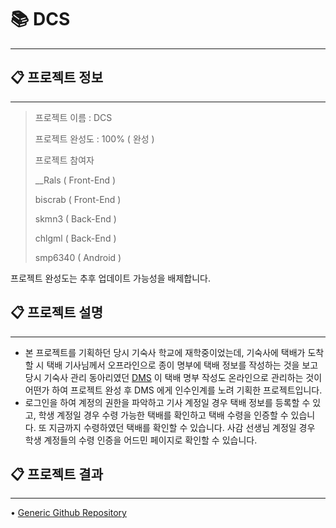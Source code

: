 # 📚 DCS

---

## 📋 프로젝트 정보

---

> 프로젝트 이름 : DCS
> 
> 
> 프로젝트 완성도 : 100% ( 완성 )
> 
> 프로젝트 참여자
> 
> __Rals ( Front-End )
> 
> biscrab ( Front-End )
> 
> skmn3 ( Back-End )
> 
> chlgml ( Back-End )
> 
> smp6340 ( Android )
> 

프로젝트 완성도는 추후 업데이트 가능성을 배제합니다.

## 📋 프로젝트 설명

---

- 본 프로젝트를 기획하던 당시 기숙사 학교에 재학중이었는데, 기숙사에 택배가 도착할 시 택배 기사님께서 오프라인으로 종이 명부에 택배 정보를 작성하는 것을 보고 당시 기숙사 관리 동아리였던 [DMS](https://www.dsm-dms.com/) 이 택배 명부 작성도 온라인으로 관리하는 것이 어떤가 하여 프로젝트 완성 후 DMS 에게 인수인계를 노려 기획한 프로젝트입니다.
- 로그인을 하여 계정의 권한을 파악하고 기사 계정일 경우 택배 정보를 등록할 수 있고, 학생 계정일 경우 수령 가능한 택배를 확인하고 택배 수령을 인증할 수 있습니다. 또 지금까지 수령하였던 택배를 확인할 수 있습니다. 사감 선생님 계정일 경우 학생 계정들의 수령 인증을 어드민 페이지로 확인할 수 있습니다.

## 📋 프로젝트 결과

---

• [Generic Github Repository](https://github.com/DSM-DCS)